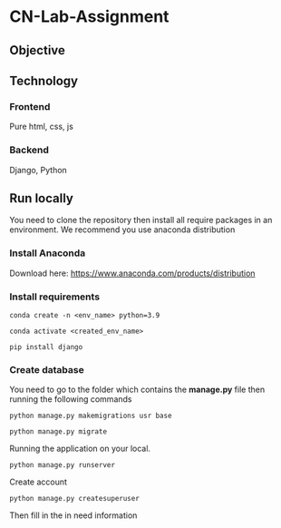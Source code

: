 # CN-Lab-Assignment

## Objective

## Technology

### Frontend
Pure html, css, js

### Backend
Django, Python

## Run locally
You need to clone the repository then install all require packages in an environment. We recommend you use anaconda distribution
### Install Anaconda

Download here: https://www.anaconda.com/products/distribution

### Install requirements
```{bash}
conda create -n <env_name> python=3.9
```
```
conda activate <created_env_name>
```

```
pip install django
```
### Create database
You need to go to the folder which contains the **manage.py** file then running the following commands

```
python manage.py makemigrations usr base
```

```
python manage.py migrate
```
Running the application on your local.
```
python manage.py runserver
```

Create account
```
python manage.py createsuperuser
```
Then fill in the in need information